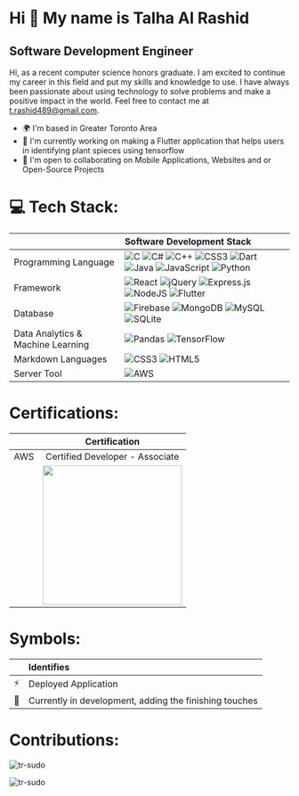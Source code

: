 Hi 👋 My name is Talha Al Rashid
================================

Software Development Engineer
-----------------------------

Hi, as a recent computer science honors graduate. I am excited to continue my career in this field and put my skills and knowledge to use. I have always been passionate about using technology to solve problems and make a positive impact in the world. Feel free to contact me at t.rashid489@gmail.com.  

* 🌍  I'm based in Greater Toronto Area
* 📖  I'm currently working on making a Flutter application that helps users in identifying plant spieces using tensorflow
* 🤝  I'm open to collaborating on Mobile Applications, Websites and or Open-Source Projects

# 💻 Tech Stack:

| | Software Development Stack  |
| :---   | :--- |
| Programming Language |![C](https://img.shields.io/badge/c-%2300599C.svg?style=plastic&logo=c&logoColor=white) ![C#](https://img.shields.io/badge/c%23-%23239120.svg?style=plastic&logo=c-sharp&logoColor=white) ![C++](https://img.shields.io/badge/c++-%2300599C.svg?style=plastic&logo=c%2B%2B&logoColor=white) ![CSS3](https://img.shields.io/badge/css3-%231572B6.svg?style=plastic&logo=css3&logoColor=white) ![Dart](https://img.shields.io/badge/dart-%230175C2.svg?style=plastic&logo=dart&logoColor=white) ![Java](https://img.shields.io/badge/java-%23ED8B00.svg?style=plastic&logo=java&logoColor=white) ![JavaScript](https://img.shields.io/badge/javascript-%23323330.svg?style=plastic&logo=javascript&logoColor=%23F7DF1E) ![Python](https://img.shields.io/badge/python-3670A0?style=plastic&logo=python&logoColor=ffdd54)|
| Framework | ![React](https://img.shields.io/badge/react-%2320232a.svg?style=plastic&logo=react&logoColor=%2361DAFB) ![jQuery](https://img.shields.io/badge/jquery-%230769AD.svg?style=plastic&logo=jquery&logoColor=white) ![Express.js](https://img.shields.io/badge/express.js-%23404d59.svg?style=plastic&logo=express&logoColor=%2361DAFB) ![NodeJS](https://img.shields.io/badge/node.js-6DA55F?style=plastic&logo=node.js&logoColor=white) ![Flutter](https://img.shields.io/badge/Flutter-%2302569B.svg?style=plastic&logo=Flutter&logoColor=white)|
| Database | ![Firebase](https://img.shields.io/badge/firebase-%23039BE5.svg?style=plastic&logo=firebase)  ![MongoDB](https://img.shields.io/badge/MongoDB-%234ea94b.svg?style=plastic&logo=mongodb&logoColor=white) ![MySQL](https://img.shields.io/badge/mysql-%2300f.svg?style=plastic&logo=mysql&logoColor=white) ![SQLite](https://img.shields.io/badge/sqlite-%2307405e.svg?style=plastic&logo=sqlite&logoColor=white)|
| Data Analytics & Machine Learning | ![Pandas](https://img.shields.io/badge/pandas-%23150458.svg?style=plastic&logo=pandas&logoColor=white) ![TensorFlow](https://img.shields.io/badge/TensorFlow-%23FF6F00.svg?style=plastic&logo=TensorFlow&logoColor=white)|
| Markdown Languages |![CSS3](https://img.shields.io/badge/css3-%231572B6.svg?style=plastic&logo=css3&logoColor=white) ![HTML5](https://img.shields.io/badge/html5-%23E34F26.svg?style=plastic&logo=html5&logoColor=white)|
| Server Tool | ![AWS](https://img.shields.io/badge/AWS-%23FF9900.svg?style=plastic&logo=amazon-aws&logoColor=white)|

# Certifications: 
| | Certification |
|:---| :---:|
|AWS|Certified Developer - Associate|
||<img src="https://d1.awsstatic.com/training-and-certification/certification-badges/AWS-Certified-Developer-Associate_badge.5c083fa855fe82c1cf2d0c8b883c265ec72a17c0.png" width=250px height=250px/>|


# Symbols:
|| Identifies |
|:---|:---|
|⚡| Deployed Application|
|👷| Currently in development, adding the finishing touches|

# Contributions: 
<p><img src="https://github-readme-streak-stats.herokuapp.com/?user=tr-sudo" alt="tr-sudo" /></p>
<p><img src="https://github-readme-stats-black-eta.vercel.app/api/top-langs?username=tr-sudo&show_icons=true&locale=en&layout=compact" alt="tr-sudo" background-color="black" /></p>


              
